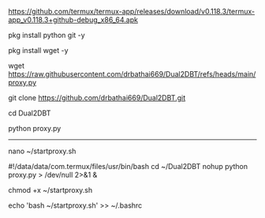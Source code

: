 https://github.com/termux/termux-app/releases/download/v0.118.3/termux-app_v0.118.3+github-debug_x86_64.apk


pkg install python git -y

pkg install wget -y

wget https://raw.githubusercontent.com/drbathai669/Dual2DBT/refs/heads/main/proxy.py

git clone https://github.com/drbathai669/Dual2DBT.git

cd Dual2DBT

python proxy.py

-----------------------------------------------------------
nano ~/startproxy.sh


#!/data/data/com.termux/files/usr/bin/bash
cd ~/Dual2DBT
nohup python proxy.py > /dev/null 2>&1 &


chmod +x ~/startproxy.sh

echo 'bash ~/startproxy.sh' >> ~/.bashrc
